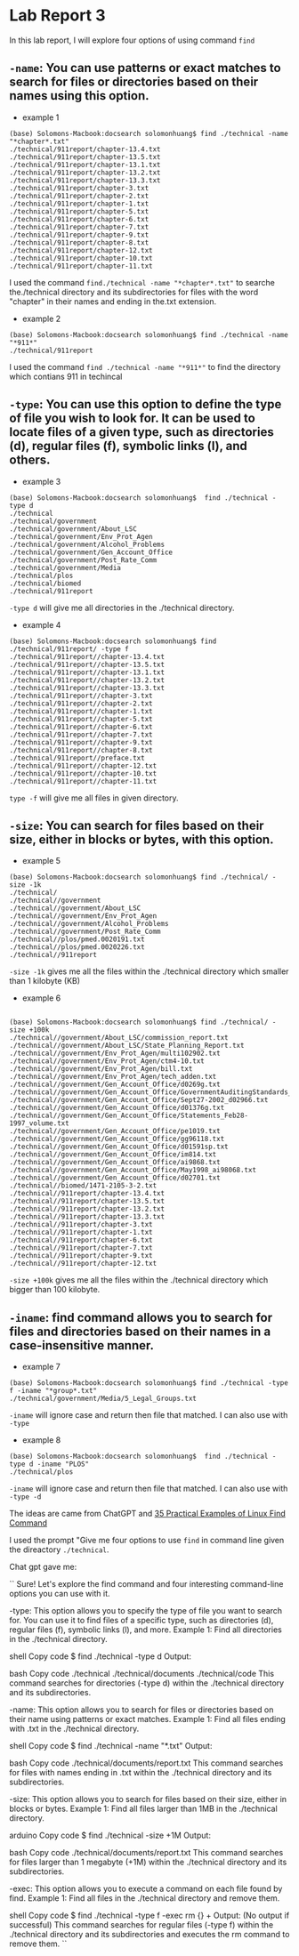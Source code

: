 # Lab Report 3

In this lab report, I will explore four options of using command `find`

## `-name`: You can use patterns or exact matches to search for files or directories based on their names using this option.
 
* example 1

```
(base) Solomons-Macbook:docsearch solomonhuang$ find ./technical -name "*chapter*.txt"
./technical/911report/chapter-13.4.txt
./technical/911report/chapter-13.5.txt
./technical/911report/chapter-13.1.txt
./technical/911report/chapter-13.2.txt
./technical/911report/chapter-13.3.txt
./technical/911report/chapter-3.txt
./technical/911report/chapter-2.txt
./technical/911report/chapter-1.txt
./technical/911report/chapter-5.txt
./technical/911report/chapter-6.txt
./technical/911report/chapter-7.txt
./technical/911report/chapter-9.txt
./technical/911report/chapter-8.txt
./technical/911report/chapter-12.txt
./technical/911report/chapter-10.txt
./technical/911report/chapter-11.txt
```

I used the command `find./technical -name "*chapter*.txt"`  to searche the./technical directory and its subdirectories for files with the word "chapter" in their names and ending in the.txt extension.

* example 2

```
(base) Solomons-Macbook:docsearch solomonhuang$ find ./technical -name "*911*"
./technical/911report
```
I used the command `find ./technical -name "*911*"` to find the directory which contians 911 in techincal 

## `-type`: You can use this option to define the type of file you wish to look for. It can be used to locate files of a given type, such as directories (d), regular files (f), symbolic links (l), and others.

* example 3

```
(base) Solomons-Macbook:docsearch solomonhuang$  find ./technical -type d
./technical
./technical/government
./technical/government/About_LSC
./technical/government/Env_Prot_Agen
./technical/government/Alcohol_Problems
./technical/government/Gen_Account_Office
./technical/government/Post_Rate_Comm
./technical/government/Media
./technical/plos
./technical/biomed
./technical/911report
```

`-type d` will give me all directories in the ./technical directory.

* example 4

```
(base) Solomons-Macbook:docsearch solomonhuang$ find ./technical/911report/ -type f
./technical/911report//chapter-13.4.txt
./technical/911report//chapter-13.5.txt
./technical/911report//chapter-13.1.txt
./technical/911report//chapter-13.2.txt
./technical/911report//chapter-13.3.txt
./technical/911report//chapter-3.txt
./technical/911report//chapter-2.txt
./technical/911report//chapter-1.txt
./technical/911report//chapter-5.txt
./technical/911report//chapter-6.txt
./technical/911report//chapter-7.txt
./technical/911report//chapter-9.txt
./technical/911report//chapter-8.txt
./technical/911report//preface.txt
./technical/911report//chapter-12.txt
./technical/911report//chapter-10.txt
./technical/911report//chapter-11.txt
````
`type -f` will give me all files in given directory.

## `-size`: You can search for files based on their size, either in blocks or bytes, with this option.

* example 5

```
(base) Solomons-Macbook:docsearch solomonhuang$ find ./technical/ -size -1k
./technical/
./technical//government
./technical//government/About_LSC
./technical//government/Env_Prot_Agen
./technical//government/Alcohol_Problems
./technical//government/Post_Rate_Comm
./technical//plos/pmed.0020191.txt
./technical//plos/pmed.0020226.txt
./technical//911report
```

`-size -1k` gives me all the files within the ./technical directory which smaller than 1 kilobyte (KB)

* example 6

```

(base) Solomons-Macbook:docsearch solomonhuang$ find ./technical/ -size +100k
./technical//government/About_LSC/commission_report.txt
./technical//government/About_LSC/State_Planning_Report.txt
./technical//government/Env_Prot_Agen/multi102902.txt
./technical//government/Env_Prot_Agen/ctm4-10.txt
./technical//government/Env_Prot_Agen/bill.txt
./technical//government/Env_Prot_Agen/tech_adden.txt
./technical//government/Gen_Account_Office/d0269g.txt
./technical//government/Gen_Account_Office/GovernmentAuditingStandards_yb2002ed.txt
./technical//government/Gen_Account_Office/Sept27-2002_d02966.txt
./technical//government/Gen_Account_Office/d01376g.txt
./technical//government/Gen_Account_Office/Statements_Feb28-1997_volume.txt
./technical//government/Gen_Account_Office/pe1019.txt
./technical//government/Gen_Account_Office/gg96118.txt
./technical//government/Gen_Account_Office/d01591sp.txt
./technical//government/Gen_Account_Office/im814.txt
./technical//government/Gen_Account_Office/ai9868.txt
./technical//government/Gen_Account_Office/May1998_ai98068.txt
./technical//government/Gen_Account_Office/d02701.txt
./technical//biomed/1471-2105-3-2.txt
./technical//911report/chapter-13.4.txt
./technical//911report/chapter-13.5.txt
./technical//911report/chapter-13.2.txt
./technical//911report/chapter-13.3.txt
./technical//911report/chapter-3.txt
./technical//911report/chapter-1.txt
./technical//911report/chapter-6.txt
./technical//911report/chapter-7.txt
./technical//911report/chapter-9.txt
./technical//911report/chapter-12.txt
```

`-size +100k` gives me all the files within the ./technical directory which bigger than 100 kilobyte.

## `-iname`: find command allows you to search for files and directories based on their names in a case-insensitive manner.

* example 7

```
(base) Solomons-Macbook:docsearch solomonhuang$ find ./technical -type f -iname "*group*.txt"
./technical/government/Media/5_Legal_Groups.txt
```

`-iname` will ignore case and return then file that matched. I can also use with `-type`

* example 8

```
(base) Solomons-Macbook:docsearch solomonhuang$  find ./technical -type d -iname "PLOS"
./technical/plos
```

`-iname` will ignore case and return then file that matched. I can also use with `-type -d`

The ideas are came from ChatGPT and [35 Practical Examples of Linux Find Command](https://www.tecmint.com/35-practical-examples-of-linux-find-command/)

I used the prompt "Give me four options to use ``find`` in command line given the direactory ``./technical``.

Chat gpt gave me:

``
Sure! Let's explore the find command and four interesting command-line options you can use with it.

-type: This option allows you to specify the type of file you want to search for. You can use it to find files of a specific type, such as directories (d), regular files (f), symbolic links (l), and more.
Example 1: Find all directories in the ./technical directory.

shell
Copy code
$ find ./technical -type d
Output:

bash
Copy code
./technical
./technical/documents
./technical/code
This command searches for directories (-type d) within the ./technical directory and its subdirectories.

-name: This option allows you to search for files or directories based on their name using patterns or exact matches.
Example 1: Find all files ending with .txt in the ./technical directory.

shell
Copy code
$ find ./technical -name "*.txt"
Output:

bash
Copy code
./technical/documents/report.txt
This command searches for files with names ending in .txt within the ./technical directory and its subdirectories.

-size: This option allows you to search for files based on their size, either in blocks or bytes.
Example 1: Find all files larger than 1MB in the ./technical directory.

arduino
Copy code
$ find ./technical -size +1M
Output:

bash
Copy code
./technical/documents/report.txt
This command searches for files larger than 1 megabyte (+1M) within the ./technical directory and its subdirectories.


-exec: This option allows you to execute a command on each file found by find.
Example 1: Find all files in the ./technical directory and remove them.

shell
Copy code
$ find ./technical -type f -exec rm {} +
Output: (No output if successful)
This command searches for regular files (-type f) within the ./technical directory and its subdirectories and executes the rm command to remove them.
``

